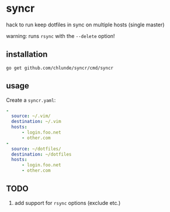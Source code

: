syncr
=====

hack to run keep dotfiles in sync on multiple hosts (single master)

warning: runs `rsync` with the `--delete` option!

installation
------------

    go get github.com/chlunde/syncr/cmd/syncr

usage
-----

Create a `syncr.yaml`:

```yaml
-
  source: ~/.vim/
  destination: ~/.vim
  hosts:
      - login.foo.net
      - other.com
-
  source: ~/dotfiles/
  destination: ~/dotfiles
  hosts:
      - login.foo.net
      - other.com
```

TODO
-------

1. add support for `rsync` options (exclude etc.)
